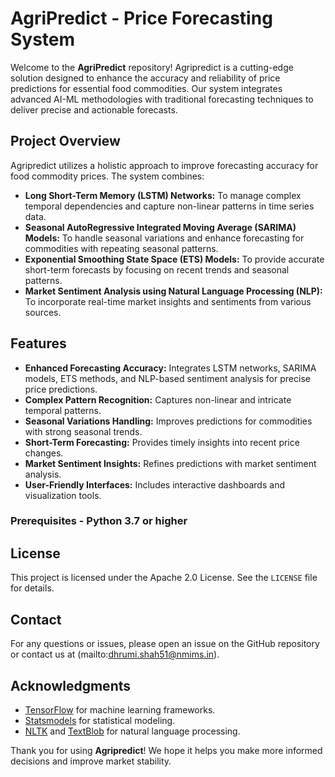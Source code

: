 # AgriPredict - Price Forecasting System

Welcome to the **AgriPredict** repository! Agripredict is a cutting-edge solution designed to enhance the accuracy and reliability of price predictions for essential food commodities. Our system integrates advanced AI-ML methodologies with traditional forecasting techniques to deliver precise and actionable forecasts.

## Project Overview

Agripredict utilizes a holistic approach to improve forecasting accuracy for food commodity prices. The system combines:

- **Long Short-Term Memory (LSTM) Networks:** To manage complex temporal dependencies and capture non-linear patterns in time series data.
- **Seasonal AutoRegressive Integrated Moving Average (SARIMA) Models:** To handle seasonal variations and enhance forecasting for commodities with repeating seasonal patterns.
- **Exponential Smoothing State Space (ETS) Models:** To provide accurate short-term forecasts by focusing on recent trends and seasonal patterns.
- **Market Sentiment Analysis using Natural Language Processing (NLP):** To incorporate real-time market insights and sentiments from various sources.

## Features

- **Enhanced Forecasting Accuracy:** Integrates LSTM networks, SARIMA models, ETS methods, and NLP-based sentiment analysis for precise price predictions.
- **Complex Pattern Recognition:** Captures non-linear and intricate temporal patterns.
- **Seasonal Variations Handling:** Improves predictions for commodities with strong seasonal trends.
- **Short-Term Forecasting:** Provides timely insights into recent price changes.
- **Market Sentiment Insights:** Refines predictions with market sentiment analysis.
- **User-Friendly Interfaces:** Includes interactive dashboards and visualization tools.

### Prerequisites - Python 3.7 or higher

## License

This project is licensed under the Apache 2.0 License. See the `LICENSE` file for details.

## Contact

For any questions or issues, please open an issue on the GitHub repository or contact us at (mailto:dhrumi.shah51@nmims.in).

## Acknowledgments

- [TensorFlow](https://www.tensorflow.org/) for machine learning frameworks.
- [Statsmodels](https://www.statsmodels.org/) for statistical modeling.
- [NLTK](https://www.nltk.org/) and [TextBlob](https://textblob.readthedocs.io/) for natural language processing.

Thank you for using **Agripredict**! We hope it helps you make more informed decisions and improve market stability.
